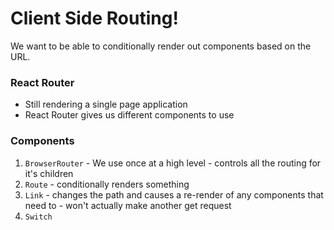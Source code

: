 # Client Side Routing!

We want to be able to conditionally render out components based on the URL.

### React Router

+ Still rendering a single page application
+ React Router gives us different components to use


### Components

1. `BrowserRouter` - We use once at a high level - controls all the routing for it's children
2. `Route` - conditionally renders something
3. `Link` - changes the path and causes a re-render of any components that need to - won't actually make another get request 
4. `Switch`
